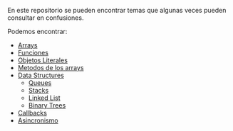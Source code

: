 En este repositorio se pueden encontrar temas que algunas veces pueden consultar en confusiones.

Podemos encontrar:

- [Arrays](\01_arrays\README.md)
- [Funciones](\02_funciones\README.md)
- [Objetos Literales](\03_objetosLiterales\README.md)
- [Metodos de los arrays](\04_metodosArrays\README.md)
- [Data Structures](\05_dataStructures)
  - [Queues](\05_dataStructures\01_queues\README.md)
  - [Stacks](\05_dataStructures\02_stacks\README.md)
  - [Linked List](\05_dataStructures\03_linkedList\README.md)
  - [Binary Trees](\05_dataStructures\04_binaryTrees\README.md)
- [Callbacks](\06_callbacks\README.md)
- [Asincronismo](\07_asincronismo\README.md)
